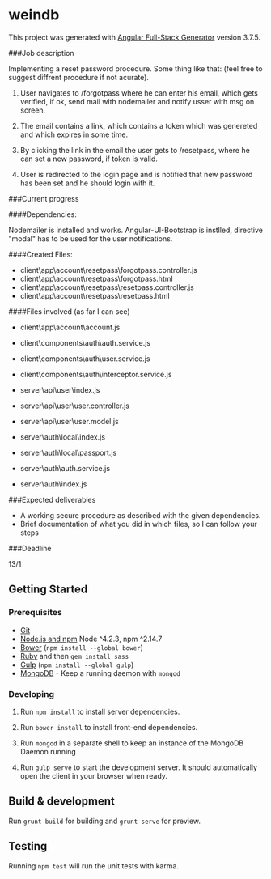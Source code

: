 # weindb
This project was generated with [Angular Full-Stack Generator](https://github.com/DaftMonk/generator-angular-fullstack) version 3.7.5.

###Job description

Implementing a reset password procedure. Some thing like that: (feel free to suggest diffrent procedure if not acurate).

1. User navigates to /forgotpass where he can enter his email, which gets verified, if ok, send mail with nodemailer and notify usser with msg on screen.

2. The email contains a link, which contains a token which was genereted and which expires in some time.

3. By clicking the link in the email the user gets to /resetpass, where he can set a new password, if token is valid.

4. User is redirected to the login page and is notified that new password has been set and he should login with it.

###Current progress

####Dependencies:

Nodemailer is installed and works. 
Angular-UI-Bootstrap is instlled, directive "modal" has to be used for the user notifications.

####Created Files:
- client\app\account\resetpass\forgotpass.controller.js
- client\app\account\resetpass\forgotpass.html
- client\app\account\resetpass\resetpass.controller.js
- client\app\account\resetpass\resetpass.html

####Files involved (as far I can see)

- client\app\account\account.js
- client\components\auth\auth.service.js
- client\components\auth\user.service.js
- client\components\auth\interceptor.service.js

- server\api\user\index.js
- server\api\user\user.controller.js
- server\api\user\user.model.js
- server\auth\local\index.js
- server\auth\local\passport.js
- server\auth\auth.service.js
- server\auth\index.js

###Expected deliverables

- A working secure procedure as described with the given dependencies.
- Brief documentation of what you did in which files, so I can follow your steps

###Deadline

13/1

## Getting Started

### Prerequisites

- [Git](https://git-scm.com/)
- [Node.js and npm](nodejs.org) Node ^4.2.3, npm ^2.14.7
- [Bower](bower.io) (`npm install --global bower`)
- [Ruby](https://www.ruby-lang.org) and then `gem install sass`
- [Gulp](http://gulpjs.com/) (`npm install --global gulp`)
- [MongoDB](https://www.mongodb.org/) - Keep a running daemon with `mongod`

### Developing

1. Run `npm install` to install server dependencies.

2. Run `bower install` to install front-end dependencies.

3. Run `mongod` in a separate shell to keep an instance of the MongoDB Daemon running

4. Run `gulp serve` to start the development server. It should automatically open the client in your browser when ready.

## Build & development

Run `grunt build` for building and `grunt serve` for preview.

## Testing

Running `npm test` will run the unit tests with karma.
